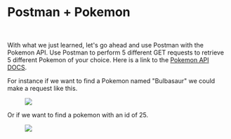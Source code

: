             
<h1 class="text-center">Postman + Pokemon</h1>
<p><br></p><p>With what we just learned, let's go ahead and use Postman with the Pokemon API. Use Postman to perform 5 different GET requests to retrieve 5 different Pokemon of your choice. Here is a link to the <a href="https://pokeapi.co/docs/v2" target="_blank">Pokemon API DOCS</a>.</p><p>For instance if we want to find a Pokemon named "Bulbasaur" we could make a request like this.</p><figure><img src="https://s3.amazonaws.com/General_V88/boomyeah2015/codingdojo/curriculum/content/chapter/Screenshot_from_2020-05-03_15-33-12.png"></figure><p>Or if we want to find a pokemon with an id of 25.</p><figure><img src="https://s3.amazonaws.com/General_V88/boomyeah2015/codingdojo/curriculum/content/chapter/Screenshot_from_2020-05-03_15-34-41.png"></figure><p><br></p>
